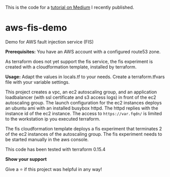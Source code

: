 This is the code for a [tutorial on Medium](https://medium.com/) I recently published.


# aws-fis-demo
Demo for AWS fault injection service (FIS)

**Prerequisites:**
You have an AWS account with a configured route53 zone.

As terraform does not yet support the fis service, the fis experiment
is created with a cloudformation template, installed by terraform.

**Usage:**
Adapt the values in locals.tf to your needs.
Create a terraform.tfvars file with your variable settings.

This project creates a vpc, an ec2 autoscaling group, and an application loadbalancer
(with ssl certificate and s3 access logs) in front of the ec2 autoscaling group. The launch configuration for the 
ec2 instances deploys an ubuntu ami with an installed busybox httpd. The httpd replies
with the instance id of the ec2 instance. The access to
`https://var.fqdn/` is limited to the workstation ip you executed terraform.

The fis cloudformation template deploys a fis experiment that terminates 2 of the
ec2 instances of the autoscaling group. The fis experiment needs to be started manually
in the aws console.

This code has been tested with terraform 0.15.4

**Show your support**

Give a ⭐ if this project was helpful in any way!
